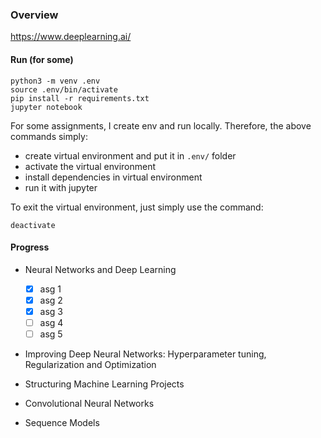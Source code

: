 ### Overview
https://www.deeplearning.ai/

#### Run (for some)

```
python3 -m venv .env
source .env/bin/activate
pip install -r requirements.txt
jupyter notebook
```
For some assignments, I create env and run locally. Therefore, the above commands simply:

- create virtual environment and put it in `.env/` folder
- activate the virtual environment
- install dependencies in virtual environment
- run it with jupyter

To exit the virtual environment, just simply use the command:
```
deactivate
```

#### Progress

- Neural Networks and Deep Learning
  - [x] asg 1
  - [x] asg 2
  - [x] asg 3
  - [ ] asg 4
  - [ ] asg 5

- Improving Deep Neural Networks: Hyperparameter tuning, Regularization and Optimization

- Structuring Machine Learning Projects

- Convolutional Neural Networks

- Sequence Models

